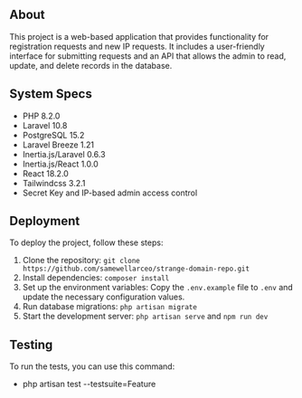 ## About

This project is a web-based application that provides functionality for registration requests and new IP requests. It includes a user-friendly interface for submitting requests and an API that allows the admin to read, update, and delete records in the database.

## System Specs

- PHP 8.2.0
- Laravel 10.8
- PostgreSQL 15.2
- Laravel Breeze 1.21
- Inertia.js/Laravel 0.6.3
- Inertia.js/React 1.0.0
- React 18.2.0
- Tailwindcss 3.2.1
- Secret Key and IP-based admin access control

## Deployment

To deploy the project, follow these steps:

1. Clone the repository: `git clone https://github.com/samewellarceo/strange-domain-repo.git`
2. Install dependencies: `composer install`
3. Set up the environment variables: Copy the `.env.example` file to `.env` and update the necessary configuration values.
4. Run database migrations: `php artisan migrate`
5. Start the development server: `php artisan serve` and `npm run dev`

## Testing

To run the tests, you can use this command:

- php artisan test --testsuite=Feature
